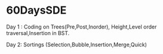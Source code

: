# 60DaysSDE

Day 1 : Coding on Trees(Pre,Post,Inorder), Height,Level order traversal,Insertion in BST.

Day 2: Sortings (Selection,Bubble,Insertion,Merge,Quick)


